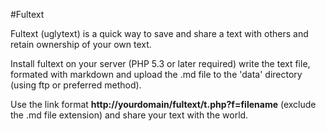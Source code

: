 #Fultext 

Fultext (uglytext) is a quick way to save and share a text with others and retain ownership of your own text. 

Install fultext on your server (PHP 5.3 or later required) write the text file, formated with markdown and upload the .md file to the 'data' directory (using ftp or preferred method).

Use the link format **http://yourdomain/fultext/t.php?f=filename** (exclude the .md file extension) and share your text with the world.


